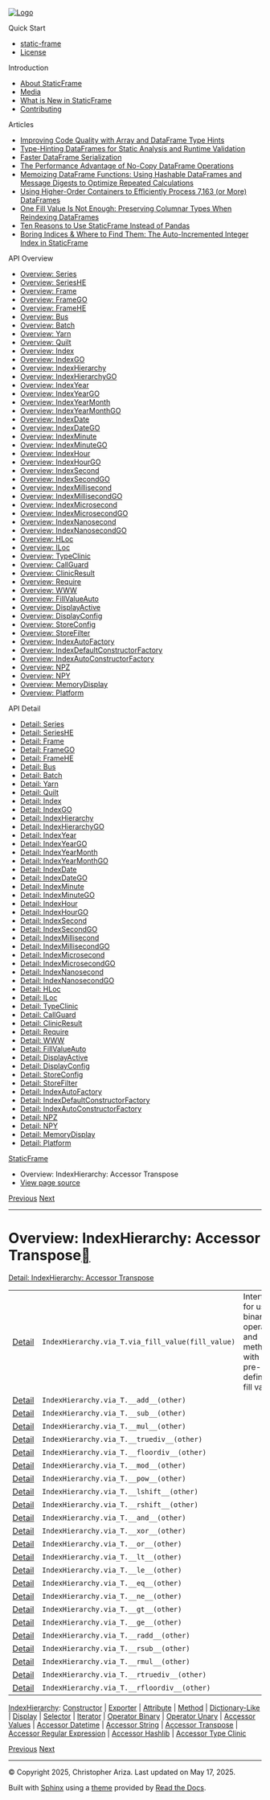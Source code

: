 [![Logo](../_static/sf-logo-web_icon-small.png)](../index.md)

Quick Start

* [static-frame](../readme.md)
* [License](../license.md)

Introduction

* [About StaticFrame](../intro.md)
* [Media](../intro.md#media)
* [What is New in StaticFrame](../new.md)
* [Contributing](../contributing.md)

Articles

* [Improving Code Quality with Array and DataFrame Type Hints](../articles/guard.md)
* [Type-Hinting DataFrames for Static Analysis and Runtime Validation](../articles/ftyping.md)
* [Faster DataFrame Serialization](../articles/serialize.md)
* [The Performance Advantage of No-Copy DataFrame Operations](../articles/no_copy.md)
* [Memoizing DataFrame Functions: Using Hashable DataFrames and Message Digests to Optimize Repeated Calculations](../articles/hash.md)
* [Using Higher-Order Containers to Efficiently Process 7,163 (or More) DataFrames](../articles/uhoc.md)
* [One Fill Value Is Not Enough: Preserving Columnar Types When Reindexing DataFrames](../articles/fill_value.md)
* [Ten Reasons to Use StaticFrame Instead of Pandas](../articles/upgrade.md)
* [Boring Indices & Where to Find Them: The Auto-Incremented Integer Index in StaticFrame](../articles/aiii.md)

API Overview

* [Overview: Series](series.md)
* [Overview: SeriesHE](series_he.md)
* [Overview: Frame](frame.md)
* [Overview: FrameGO](frame_go.md)
* [Overview: FrameHE](frame_he.md)
* [Overview: Bus](bus.md)
* [Overview: Batch](batch.md)
* [Overview: Yarn](yarn.md)
* [Overview: Quilt](quilt.md)
* [Overview: Index](index.md)
* [Overview: IndexGO](index_go.md)
* [Overview: IndexHierarchy](index_hierarchy.md)
* [Overview: IndexHierarchyGO](index_hierarchy_go.md)
* [Overview: IndexYear](index_year.md)
* [Overview: IndexYearGO](index_year_go.md)
* [Overview: IndexYearMonth](index_year_month.md)
* [Overview: IndexYearMonthGO](index_year_month_go.md)
* [Overview: IndexDate](index_date.md)
* [Overview: IndexDateGO](index_date_go.md)
* [Overview: IndexMinute](index_minute.md)
* [Overview: IndexMinuteGO](index_minute_go.md)
* [Overview: IndexHour](index_hour.md)
* [Overview: IndexHourGO](index_hour_go.md)
* [Overview: IndexSecond](index_second.md)
* [Overview: IndexSecondGO](index_second_go.md)
* [Overview: IndexMillisecond](index_millisecond.md)
* [Overview: IndexMillisecondGO](index_millisecond_go.md)
* [Overview: IndexMicrosecond](index_microsecond.md)
* [Overview: IndexMicrosecondGO](index_microsecond_go.md)
* [Overview: IndexNanosecond](index_nanosecond.md)
* [Overview: IndexNanosecondGO](index_nanosecond_go.md)
* [Overview: HLoc](hloc.md)
* [Overview: ILoc](iloc.md)
* [Overview: TypeClinic](type_clinic.md)
* [Overview: CallGuard](call_guard.md)
* [Overview: ClinicResult](clinic_result.md)
* [Overview: Require](require.md)
* [Overview: WWW](www.md)
* [Overview: FillValueAuto](fill_value_auto.md)
* [Overview: DisplayActive](display_active.md)
* [Overview: DisplayConfig](display_config.md)
* [Overview: StoreConfig](store_config.md)
* [Overview: StoreFilter](store_filter.md)
* [Overview: IndexAutoFactory](index_auto_factory.md)
* [Overview: IndexDefaultConstructorFactory](index_default_constructor_factory.md)
* [Overview: IndexAutoConstructorFactory](index_auto_constructor_factory.md)
* [Overview: NPZ](npz.md)
* [Overview: NPY](npy.md)
* [Overview: MemoryDisplay](memory_display.md)
* [Overview: Platform](platform.md)

API Detail

* [Detail: Series](../api_detail/series.md)
* [Detail: SeriesHE](../api_detail/series_he.md)
* [Detail: Frame](../api_detail/frame.md)
* [Detail: FrameGO](../api_detail/frame_go.md)
* [Detail: FrameHE](../api_detail/frame_he.md)
* [Detail: Bus](../api_detail/bus.md)
* [Detail: Batch](../api_detail/batch.md)
* [Detail: Yarn](../api_detail/yarn.md)
* [Detail: Quilt](../api_detail/quilt.md)
* [Detail: Index](../api_detail/index.md)
* [Detail: IndexGO](../api_detail/index_go.md)
* [Detail: IndexHierarchy](../api_detail/index_hierarchy.md)
* [Detail: IndexHierarchyGO](../api_detail/index_hierarchy_go.md)
* [Detail: IndexYear](../api_detail/index_year.md)
* [Detail: IndexYearGO](../api_detail/index_year_go.md)
* [Detail: IndexYearMonth](../api_detail/index_year_month.md)
* [Detail: IndexYearMonthGO](../api_detail/index_year_month_go.md)
* [Detail: IndexDate](../api_detail/index_date.md)
* [Detail: IndexDateGO](../api_detail/index_date_go.md)
* [Detail: IndexMinute](../api_detail/index_minute.md)
* [Detail: IndexMinuteGO](../api_detail/index_minute_go.md)
* [Detail: IndexHour](../api_detail/index_hour.md)
* [Detail: IndexHourGO](../api_detail/index_hour_go.md)
* [Detail: IndexSecond](../api_detail/index_second.md)
* [Detail: IndexSecondGO](../api_detail/index_second_go.md)
* [Detail: IndexMillisecond](../api_detail/index_millisecond.md)
* [Detail: IndexMillisecondGO](../api_detail/index_millisecond_go.md)
* [Detail: IndexMicrosecond](../api_detail/index_microsecond.md)
* [Detail: IndexMicrosecondGO](../api_detail/index_microsecond_go.md)
* [Detail: IndexNanosecond](../api_detail/index_nanosecond.md)
* [Detail: IndexNanosecondGO](../api_detail/index_nanosecond_go.md)
* [Detail: HLoc](../api_detail/hloc.md)
* [Detail: ILoc](../api_detail/iloc.md)
* [Detail: TypeClinic](../api_detail/type_clinic.md)
* [Detail: CallGuard](../api_detail/call_guard.md)
* [Detail: ClinicResult](../api_detail/clinic_result.md)
* [Detail: Require](../api_detail/require.md)
* [Detail: WWW](../api_detail/www.md)
* [Detail: FillValueAuto](../api_detail/fill_value_auto.md)
* [Detail: DisplayActive](../api_detail/display_active.md)
* [Detail: DisplayConfig](../api_detail/display_config.md)
* [Detail: StoreConfig](../api_detail/store_config.md)
* [Detail: StoreFilter](../api_detail/store_filter.md)
* [Detail: IndexAutoFactory](../api_detail/index_auto_factory.md)
* [Detail: IndexDefaultConstructorFactory](../api_detail/index_default_constructor_factory.md)
* [Detail: IndexAutoConstructorFactory](../api_detail/index_auto_constructor_factory.md)
* [Detail: NPZ](../api_detail/npz.md)
* [Detail: NPY](../api_detail/npy.md)
* [Detail: MemoryDisplay](../api_detail/memory_display.md)
* [Detail: Platform](../api_detail/platform.md)

[StaticFrame](../index.md)

* Overview: IndexHierarchy: Accessor Transpose
* [View page source](../_sources/api_overview/index_hierarchy-accessor_transpose.rst.txt)

[Previous](index_hierarchy-accessor_string.md "Overview: IndexHierarchy: Accessor String")
[Next](index_hierarchy-accessor_regular_expression.md "Overview: IndexHierarchy: Accessor Regular Expression")

---

# Overview: IndexHierarchy: Accessor Transpose[](#overview-indexhierarchy-accessor-transpose "Link to this heading")

[Detail: IndexHierarchy: Accessor Transpose](../api_detail/index_hierarchy-accessor_transpose.md#api-detail-indexhierarchy-accessor-transpose)

|  |  |  |
| --- | --- | --- |
| [Detail](../api_detail/index_hierarchy-accessor_transpose.md#api-sig-indexhierarchy-via-t-via-fill-value) | `IndexHierarchy.via_T.via_fill_value(fill_value)` | Interface for using binary operators and methods with a pre-defined fill value. |
| [Detail](../api_detail/index_hierarchy-accessor_transpose.md#api-sig-indexhierarchy-via-t-add) | `IndexHierarchy.via_T.__add__(other)` |  |
| [Detail](../api_detail/index_hierarchy-accessor_transpose.md#api-sig-indexhierarchy-via-t-sub) | `IndexHierarchy.via_T.__sub__(other)` |  |
| [Detail](../api_detail/index_hierarchy-accessor_transpose.md#api-sig-indexhierarchy-via-t-mul) | `IndexHierarchy.via_T.__mul__(other)` |  |
| [Detail](../api_detail/index_hierarchy-accessor_transpose.md#api-sig-indexhierarchy-via-t-truediv) | `IndexHierarchy.via_T.__truediv__(other)` |  |
| [Detail](../api_detail/index_hierarchy-accessor_transpose.md#api-sig-indexhierarchy-via-t-floordiv) | `IndexHierarchy.via_T.__floordiv__(other)` |  |
| [Detail](../api_detail/index_hierarchy-accessor_transpose.md#api-sig-indexhierarchy-via-t-mod) | `IndexHierarchy.via_T.__mod__(other)` |  |
| [Detail](../api_detail/index_hierarchy-accessor_transpose.md#api-sig-indexhierarchy-via-t-pow) | `IndexHierarchy.via_T.__pow__(other)` |  |
| [Detail](../api_detail/index_hierarchy-accessor_transpose.md#api-sig-indexhierarchy-via-t-lshift) | `IndexHierarchy.via_T.__lshift__(other)` |  |
| [Detail](../api_detail/index_hierarchy-accessor_transpose.md#api-sig-indexhierarchy-via-t-rshift) | `IndexHierarchy.via_T.__rshift__(other)` |  |
| [Detail](../api_detail/index_hierarchy-accessor_transpose.md#api-sig-indexhierarchy-via-t-and) | `IndexHierarchy.via_T.__and__(other)` |  |
| [Detail](../api_detail/index_hierarchy-accessor_transpose.md#api-sig-indexhierarchy-via-t-xor) | `IndexHierarchy.via_T.__xor__(other)` |  |
| [Detail](../api_detail/index_hierarchy-accessor_transpose.md#api-sig-indexhierarchy-via-t-or) | `IndexHierarchy.via_T.__or__(other)` |  |
| [Detail](../api_detail/index_hierarchy-accessor_transpose.md#api-sig-indexhierarchy-via-t-lt) | `IndexHierarchy.via_T.__lt__(other)` |  |
| [Detail](../api_detail/index_hierarchy-accessor_transpose.md#api-sig-indexhierarchy-via-t-le) | `IndexHierarchy.via_T.__le__(other)` |  |
| [Detail](../api_detail/index_hierarchy-accessor_transpose.md#api-sig-indexhierarchy-via-t-eq) | `IndexHierarchy.via_T.__eq__(other)` |  |
| [Detail](../api_detail/index_hierarchy-accessor_transpose.md#api-sig-indexhierarchy-via-t-ne) | `IndexHierarchy.via_T.__ne__(other)` |  |
| [Detail](../api_detail/index_hierarchy-accessor_transpose.md#api-sig-indexhierarchy-via-t-gt) | `IndexHierarchy.via_T.__gt__(other)` |  |
| [Detail](../api_detail/index_hierarchy-accessor_transpose.md#api-sig-indexhierarchy-via-t-ge) | `IndexHierarchy.via_T.__ge__(other)` |  |
| [Detail](../api_detail/index_hierarchy-accessor_transpose.md#api-sig-indexhierarchy-via-t-radd) | `IndexHierarchy.via_T.__radd__(other)` |  |
| [Detail](../api_detail/index_hierarchy-accessor_transpose.md#api-sig-indexhierarchy-via-t-rsub) | `IndexHierarchy.via_T.__rsub__(other)` |  |
| [Detail](../api_detail/index_hierarchy-accessor_transpose.md#api-sig-indexhierarchy-via-t-rmul) | `IndexHierarchy.via_T.__rmul__(other)` |  |
| [Detail](../api_detail/index_hierarchy-accessor_transpose.md#api-sig-indexhierarchy-via-t-rtruediv) | `IndexHierarchy.via_T.__rtruediv__(other)` |  |
| [Detail](../api_detail/index_hierarchy-accessor_transpose.md#api-sig-indexhierarchy-via-t-rfloordiv) | `IndexHierarchy.via_T.__rfloordiv__(other)` |  |

[IndexHierarchy](index_hierarchy.md#api-overview-indexhierarchy): [Constructor](index_hierarchy-constructor.md#api-overview-indexhierarchy-constructor) | [Exporter](index_hierarchy-exporter.md#api-overview-indexhierarchy-exporter) | [Attribute](index_hierarchy-attribute.md#api-overview-indexhierarchy-attribute) | [Method](index_hierarchy-method.md#api-overview-indexhierarchy-method) | [Dictionary-Like](index_hierarchy-dictionary_like.md#api-overview-indexhierarchy-dictionary-like) | [Display](index_hierarchy-display.md#api-overview-indexhierarchy-display) | [Selector](index_hierarchy-selector.md#api-overview-indexhierarchy-selector) | [Iterator](index_hierarchy-iterator.md#api-overview-indexhierarchy-iterator) | [Operator Binary](index_hierarchy-operator_binary.md#api-overview-indexhierarchy-operator-binary) | [Operator Unary](index_hierarchy-operator_unary.md#api-overview-indexhierarchy-operator-unary) | [Accessor Values](index_hierarchy-accessor_values.md#api-overview-indexhierarchy-accessor-values) | [Accessor Datetime](index_hierarchy-accessor_datetime.md#api-overview-indexhierarchy-accessor-datetime) | [Accessor String](index_hierarchy-accessor_string.md#api-overview-indexhierarchy-accessor-string) | [Accessor Transpose](#api-overview-indexhierarchy-accessor-transpose) | [Accessor Regular Expression](index_hierarchy-accessor_regular_expression.md#api-overview-indexhierarchy-accessor-regular-expression) | [Accessor Hashlib](index_hierarchy-accessor_hashlib.md#api-overview-indexhierarchy-accessor-hashlib) | [Accessor Type Clinic](index_hierarchy-accessor_type_clinic.md#api-overview-indexhierarchy-accessor-type-clinic)

[Previous](index_hierarchy-accessor_string.md "Overview: IndexHierarchy: Accessor String")
[Next](index_hierarchy-accessor_regular_expression.md "Overview: IndexHierarchy: Accessor Regular Expression")

---

© Copyright 2025, Christopher Ariza.
Last updated on May 17, 2025.

Built with [Sphinx](https://www.sphinx-doc.org/) using a
[theme](https://github.com/readthedocs/sphinx_rtd_theme)
provided by [Read the Docs](https://readthedocs.org).